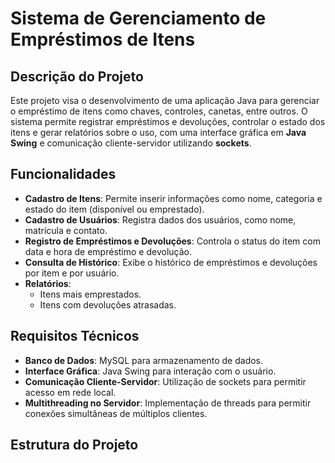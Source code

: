 # Sistema de Gerenciamento de Empréstimos de Itens

## Descrição do Projeto

Este projeto visa o desenvolvimento de uma aplicação Java para gerenciar o empréstimo de itens como chaves, controles, canetas, entre outros. O sistema permite registrar empréstimos e devoluções, controlar o estado dos itens e gerar relatórios sobre o uso, com uma interface gráfica em **Java Swing** e comunicação cliente-servidor utilizando **sockets**.

## Funcionalidades

- **Cadastro de Itens**: Permite inserir informações como nome, categoria e estado do item (disponível ou emprestado).
- **Cadastro de Usuários**: Registra dados dos usuários, como nome, matrícula e contato.
- **Registro de Empréstimos e Devoluções**: Controla o status do item com data e hora de empréstimo e devolução.
- **Consulta de Histórico**: Exibe o histórico de empréstimos e devoluções por item e por usuário.
- **Relatórios**:
  - Itens mais emprestados.
  - Itens com devoluções atrasadas.

## Requisitos Técnicos

- **Banco de Dados**: MySQL para armazenamento de dados.
- **Interface Gráfica**: Java Swing para interação com o usuário.
- **Comunicação Cliente-Servidor**: Utilização de sockets para permitir acesso em rede local.
- **Multithreading no Servidor**: Implementação de threads para permitir conexões simultâneas de múltiplos clientes.

## Estrutura do Projeto

